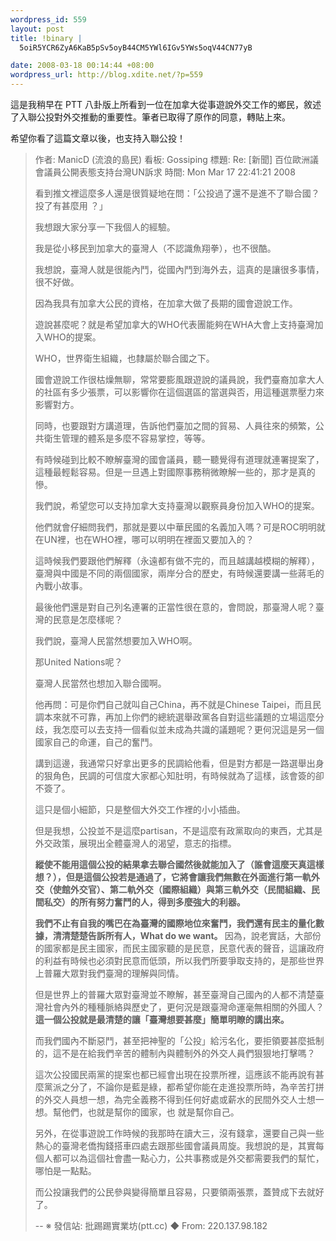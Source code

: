 ```yaml
--- 
wordpress_id: 559
layout: post
title: !binary |
  5oiR5YCR6ZyA6KaB5pSv5oyB44CM5YWl6IGv5YWs5oqV44CN77yB

date: 2008-03-18 00:14:44 +08:00
wordpress_url: http://blog.xdite.net/?p=559
---
```

這是我稍早在 PTT 八卦版上所看到一位在加拿大從事遊說外交工作的鄉民，敘述了入聯公投對外交推動的重要性。筆者已取得了原作的同意，轉貼上來。

希望你看了這篇文章以後，也支持入聯公投！

<blockquote>

作者: ManicD (流浪的島民) 看板: Gossiping
標題: Re: [新聞] 百位歐洲議會議員公開表態支持台灣UN訴求
時間: Mon Mar 17 22:41:21 2008

看到推文裡這麼多人還是很質疑地在問：「公投過了還不是進不了聯合國？投了有甚麼用
？」

我想跟大家分享一下我個人的經驗。

我是從小移民到加拿大的臺灣人（不認識魚翔拳），也不很酷。

我想說，臺灣人就是很能內鬥，從國內鬥到海外去，這真的是讓很多事情，很不好做。


因為我具有加拿大公民的資格，在加拿大做了長期的國會遊說工作。

遊說甚麼呢？就是希望加拿大的WHO代表團能夠在WHA大會上支持臺灣加入WHO的提案。

WHO，世界衛生組織，也隸屬於聯合國之下。

國會遊說工作很枯燥無聊，常常要膨風跟遊說的議員說，我們臺裔加拿大人的社區有多少張票，可以影響你在這個選區的當選與否，用這種選票壓力來影響對方。

同時，也要跟對方講道理，告訴他們臺加之間的貿易、人員往來的頻繁，公共衛生管理的體系是多麼不容易掌控，等等。

有時候碰到比較不瞭解臺灣的國會議員，聽一聽覺得有道理就連署提案了，這種最輕鬆容易。但是一旦遇上對國際事務稍微瞭解一些的，那才是真的慘。

我們說，希望您可以支持加拿大支持臺灣以觀察員身份加入WHO的提案。

他們就會仔細問我們，那就是要以中華民國的名義加入嗎？可是ROC明明就在UN裡，也在WHO裡，哪可以明明在裡面又要加入的？

這時候我們要跟他們解釋（永遠都有做不完的，而且越講越模糊的解釋），臺灣與中國是不同的兩個國家，兩岸分合的歷史，有時候還要講一些蔣毛的內戰小故事。

最後他們還是對自己列名連署的正當性很在意的，會問說，那臺灣人呢？臺灣的民意是怎麼樣呢？

我們說，臺灣人民當然想要加入WHO啊。

那United Nations呢？

臺灣人民當然也想加入聯合國啊。

他再問：可是你們自己就叫自己China，再不就是Chinese Taipei，而且民調本來就不可靠，再加上你們的總統選舉政黨各自對這些議題的立場這麼分歧，我怎麼可以去支持一個看似並未成為共識的議題呢？更何況這是另一個國家自己的命運，自己的奮鬥。


講到這邊，我通常只好拿出更多的民調給他看，但是對方都是一路選舉出身的狠角色，民調的可信度大家都心知肚明，有時候就為了這樣，該會簽的卻不簽了。

這只是個小細節，只是整個大外交工作裡的小小插曲。

但是我想，公投並不是這麼partisan，不是這麼有政黨取向的東西，尤其是外交政策，展現出全體臺灣人的渴望，意志的指標。

<strong>縱使不能用這個公投的結果拿去聯合國然後就能加入了（誰會這麼天真這樣想？），但是這個公投若是通過了，它將會讓我們無數在外面進行第一軌外交（使館外交官）、第二軌外交（國際組織）與第三軌外交（民間組織、民間私交）的所有努力奮鬥的人，得到多麼強大的利器。

我們不止有自我的嘴巴在為臺灣的國際地位來奮鬥，我們還有民主的量化數據，清清楚楚告訴所有人，What do we want。
</strong>
因為，說老實話，大部份的國家都是民主國家，而民主國家聽的是民意，民意代表的聲音，這讓政府的利益有時候也必須對民意而低頭，所以我們所要爭取支持的，是那些世界上普羅大眾對我們臺灣的理解與同情。

但是世界上的普羅大眾對臺灣並不瞭解，甚至臺灣自己國內的人都不清楚臺灣社會內外的種種脈絡與歷史了，更何況是跟臺灣命運毫無相關的外國人？
<strong>
這一個公投就是最清楚的讓「臺灣想要甚麼」簡單明瞭的講出來。</strong>

而我們國內不斷惡鬥，甚至把神聖的「公投」給污名化，要拒領要甚麼抵制的，這不是在給我們辛苦的體制內與體制外的外交人員們狠狠地打擊嗎？

這次公投國民兩黨的提案也都已經會出現在投票所裡，這應該不能再說有甚麼黨派之分了，不論你是藍是綠，都希望你能在走進投票所時，為辛苦打拼的外交人員想一想，為完全義務不得到任何好處或薪水的民間外交人士想一想。幫他們，也就是幫你的國家，也
就是幫你自己。

另外，在從事遊說工作時候的我那時在讀大三，沒有錢拿，還要自己與一些熱心的臺灣老僑掏錢搭車四處去跟那些國會議員周旋。我想說的是，其實每個人都可以為這個社會盡一點心力，公共事務或是外交都需要我們的幫忙，哪怕是一點點。

而公投讓我們的公民參與變得簡單且容易，只要領兩張票，蓋贊成下去就好了。






--
※ 發信站: 批踢踢實業坊(ptt.cc)
◆ From: 220.137.98.182</blockquote>

